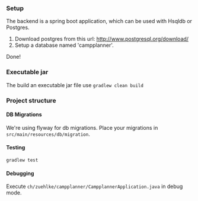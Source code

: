 ### Setup ###
The backend is a spring boot application, which can be used with Hsqldb or Postgres.
1. Download postgres from this url: http://www.postgresql.org/download/
2. Setup a database named 'campplanner'.

Done!

### Executable jar ###
The build an executable jar file use
`gradlew clean build`

### Project structure ###
#### DB Migrations ####
We're using flyway for db migrations. Place your migrations in `src/main/resources/db/migration`.

#### Testing #### 
`gradlew test`

#### Debugging ####
Execute `ch/zuehlke/campplanner/CampplannerApplication.java` in debug mode.
